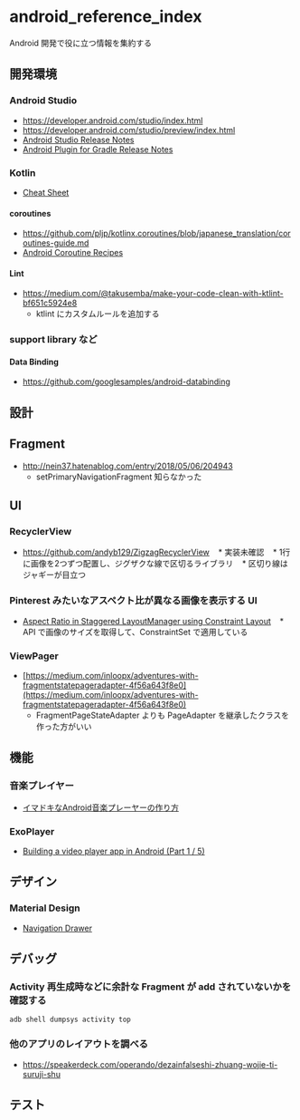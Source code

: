 # android_reference_index

Android 開発で役に立つ情報を集約する

## 開発環境

### Android Studio

* https://developer.android.com/studio/index.html
* https://developer.android.com/studio/preview/index.html
* [Android Studio Release Notes](https://developer.android.com/studio/releases/index.html)
* [Android Plugin for Gradle Release Notes](https://developer.android.com/studio/releases/gradle-plugin.html)

### Kotlin

* [Cheat Sheet](https://blog.kotlin-academy.com/kotlin-cheat-sheet-1137588c75a)

#### coroutines

* https://github.com/pljp/kotlinx.coroutines/blob/japanese_translation/coroutines-guide.md
* [Android Coroutine Recipes](https://proandroiddev.com/android-coroutine-recipes-33467a4302e9)

#### Lint

* https://medium.com/@takusemba/make-your-code-clean-with-ktlint-bf651c5924e8
    * ktlint にカスタムルールを追加する

### support library など

#### Data Binding

* https://github.com/googlesamples/android-databinding

## 設計

## Fragment

* http://nein37.hatenablog.com/entry/2018/05/06/204943
   * setPrimaryNavigationFragment 知らなかった

## UI

### RecyclerView

* https://github.com/andyb129/ZigzagRecyclerView
    * 実装未確認
    * 1行に画像を2つずつ配置し、ジグザクな線で区切るライブラリ
    * 区切り線はジャギーが目立つ
    
### Pinterest みたいなアスペクト比が異なる画像を表示する UI

* [Aspect Ratio in Staggered LayoutManager using Constraint Layout](https://medium.com/@burhanrashid52/aspect-ratio-in-staggered-layoutmanager-using-constraint-layout-9845d04d1962)
   * API で画像のサイズを取得して、ConstraintSet で適用している

### ViewPager

* [https://medium.com/inloopx/adventures-with-fragmentstatepageradapter-4f56a643f8e0](https://medium.com/inloopx/adventures-with-fragmentstatepageradapter-4f56a643f8e0)
    * FragmentPageStateAdapter よりも PageAdapter を継承したクラスを作った方がいい

## 機能

### 音楽プレイヤー

* [イマドキなAndroid音楽プレーヤーの作り方](https://qiita.com/siy1121/items/f01167186a6677c22435)

### ExoPlayer

* [Building a video player app in Android (Part 1 / 5)](https://medium.com/google-developers/building-a-video-player-app-in-android-part-1-5-d95770ef762d)

## デザイン

### Material Design

* [Navigation Drawer](./MaterialDesign/NavigationDrawer.md)

## デバッグ

### Activity 再生成時などに余計な Fragment が add されていないかを確認する

`adb shell dumpsys activity top`

### 他のアプリのレイアウトを調べる

* https://speakerdeck.com/operando/dezainfalseshi-zhuang-wojie-ti-suruji-shu

## テスト
